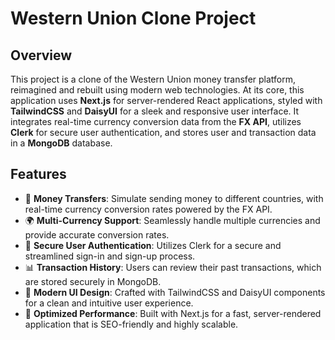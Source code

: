 # Western Union Clone Project

## Overview

This project is a clone of the Western Union money transfer platform, reimagined and rebuilt using modern web technologies. At its core, this application uses **Next.js** for server-rendered React applications, styled with **TailwindCSS** and **DaisyUI** for a sleek and responsive user interface. It integrates real-time currency conversion data from the **FX API**, utilizes **Clerk** for secure user authentication, and stores user and transaction data in a **MongoDB** database.


## Features

- 💸 **Money Transfers**: Simulate sending money to different countries, with real-time currency conversion rates powered by the FX API.
- 🌍 **Multi-Currency Support**: Seamlessly handle multiple currencies and provide accurate conversion rates.
- 🔐 **Secure User Authentication**: Utilizes Clerk for a secure and streamlined sign-in and sign-up process.
- 📊 **Transaction History**: Users can review their past transactions, which are stored securely in MongoDB.
- 🎨 **Modern UI Design**: Crafted with TailwindCSS and DaisyUI components for a clean and intuitive user experience.
- 🚀 **Optimized Performance**: Built with Next.js for a fast, server-rendered application that is SEO-friendly and highly scalable.
